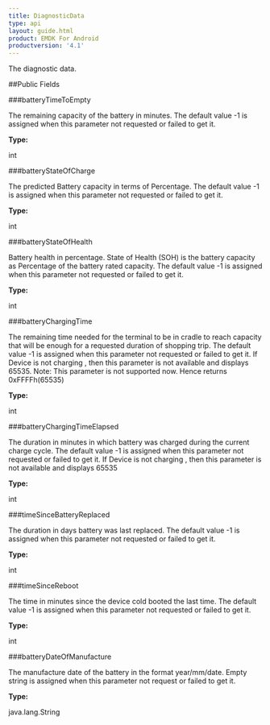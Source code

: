 ```yaml
---
title: DiagnosticData
type: api
layout: guide.html
product: EMDK For Android
productversion: '4.1'
---
```



The diagnostic data.

##Public Fields

###batteryTimeToEmpty

The remaining capacity of the battery in minutes. 
 The default value -1 is assigned when this parameter not requested or failed to get it.

**Type:**

int

###batteryStateOfCharge

The predicted Battery capacity in terms of Percentage. 
  The default value -1 is assigned when this parameter not requested or failed to get it.

**Type:**

int

###batteryStateOfHealth

Battery health in percentage.
  State of Health (SOH) is the battery capacity as Percentage of the battery rated capacity.
  The default value -1 is assigned when this parameter not requested or failed to get it.

**Type:**

int

###batteryChargingTime

The remaining time needed for the terminal to be in cradle to reach capacity that will be enough
  for a requested duration of shopping trip. 
  The default value -1 is assigned when this parameter not requested or failed to get it.
  If Device is not charging , then this parameter is not available and displays 65535.
  Note: This parameter is not supported now. Hence returns 0xFFFFh(65535)

**Type:**

int

###batteryChargingTimeElapsed

The duration in minutes in which battery was charged during the current charge cycle. 
  The default value -1 is assigned when this parameter not requested or failed to get it.
  If Device is not charging , then this parameter is not available and displays 65535

**Type:**

int

###timeSinceBatteryReplaced

The duration in days battery was last replaced.
 The default value -1 is assigned when this parameter not requested or failed to get it.

**Type:**

int

###timeSinceReboot

The time in minutes since the device cold booted the last time. 
 The default value -1 is assigned when this parameter not requested or failed to get it.

**Type:**

int

###batteryDateOfManufacture

The manufacture date of the battery in the format year/mm/date.  Empty string is assigned when this parameter not request or failed to get it.

**Type:**

java.lang.String













